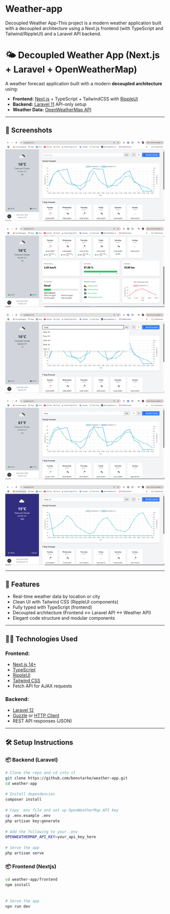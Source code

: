 # Weather-app
Decoupled Weather App-This project is a modern weather application built with a decoupled architecture using a Next.js frontend (with TypeScript and Tailwind/RippleUI) and a Laravel API backend. 

# 🌤️ Decoupled Weather App (Next.js + Laravel + OpenWeatherMap)

A weather forecast application built with a modern **decoupled architecture** using:

- **Frontend:** [Next.js](https://nextjs.org/) + TypeScript + TailwindCSS with [RippleUI](https://ui.rippleui.com/)
- **Backend:** [Laravel 11](https://laravel.com/) API-only setup
- **Weather Data:** [OpenWeatherMap API](https://openweathermap.org/api)

---

## 📸 Screenshots
![First View Celsius](https://github.com/benstarke/weather-app/blob/main/frontend/Screenshots/FirstViewCelsius.PNG "Page Preview")

![Second View Celsius](https://github.com/benstarke/weather-app/blob/main/frontend/Screenshots/SecondViewCelsius.PNG "Page Preview")

![Search View](https://github.com/benstarke/weather-app/blob/main/frontend/Screenshots/SearchView.PNG "Page Preview")

![FahrenheitView](https://github.com/benstarke/weather-app/blob/main/frontend/Screenshots/FahrenheitView.PNG "Page Preview")

![Different City](https://github.com/benstarke/weather-app/blob/main/frontend/Screenshots/DifferentCity.PNG "Page Preview")

---

## 🚀 Features

- Real-time weather data by location or city
- Clean UI with Tailwind CSS (RippleUI components)
- Fully typed with TypeScript (frontend)
- Decoupled architecture (Frontend <-> Laravel API <-> Weather API)
- Elegant code structure and modular components

---

## 🧑‍💻 Technologies Used

### Frontend:
- [Next.js 14+](https://nextjs.org/)
- [TypeScript](https://www.typescriptlang.org/)
- [RippleUI](https://ui.rippleui.com/)
- [Tailwind CSS](https://tailwindcss.com/)
- Fetch API for AJAX requests

### Backend:
- [Laravel 12](https://laravel.com/)
- [Guzzle](https://docs.guzzlephp.org/en/stable/) or [HTTP Client](https://laravel.com/docs/http-client)
- REST API responses (JSON)

---

## 🛠️ Setup Instructions

### 📦 Backend (Laravel)

```bash
# Clone the repo and cd into it
git clone https://github.com/benstarke/weather-app.git
cd weather-app

# Install dependencies
composer install

# Copy .env file and set up OpenWeatherMap API key
cp .env.example .env
php artisan key:generate

# Add the following to your .env
OPENWEATHERMAP_API_KEY=your_api_key_here

# Serve the app
php artisan serve

```


### 📦 Frontend (Nextjs)
```bash
cd weather-app/frontend
npm install


# Serve the app
npn run dev
```




